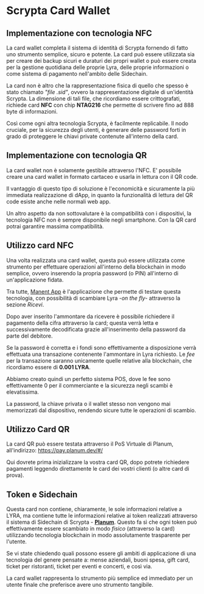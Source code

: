 # Scrypta Card Wallet

## Implementazione con tecnologia NFC

La card wallet completa il sistema di identità di Scrypta fornendo di fatto uno strumento semplice, sicuro e potente. La card può essere utilizzata sia per creare dei backup sicuri e duraturi dei propri wallet o può essere creata per la gestione quotidiana delle proprie Lyra, delle proprie informazioni o come sistema di pagamento nell'ambito delle Sidechain. 

La card non è altro che la rappresentazione fisica di quello che spesso è stato chiamato *"file .sid"*, ovvero la rappresentazione digitale di un'identità Scrypta. La dimensione di tali file, che ricordiamo essere crittografati, richiede card **NFC** con chip **NTAG216** che permette di scrivere fino ad 888 byte di informazioni.

Così come ogni altra tecnologia Scrypta, è facilmente replicabile. Il nodo cruciale, per la sicurezza degli utenti, è generare delle password forti in grado di proteggere le chiavi private contenute all'interno della card.

## Implementazione con tecnologia QR

La card wallet non è solamente gestibile attraverso l'NFC. E' possibile creare una card wallet in formato cartaceo e usarla in lettura con il QR code.

Il vantaggio di questo tipo di soluzione è l'economicità e sicuramente la più immediata realizzazione di dApp, in quanto la funzionalità di lettura del QR code esiste anche nelle normali web app.

Un altro aspetto da non sottovalutare è la compatibilità con i dispositivi, la tecnologia NFC non è sempre disponibile negli smartphone. Con la QR card potrai garantire massima compatibilità.

## Utilizzo card NFC

Una volta realizzata una card wallet, questa può essere utilizzata come strumento per effettuare operazioni all'interno della blockchain in modo semplice, ovvero inserendo la propria password (o PIN) all'interno di un'applicazione fidata. 

Tra tutte, [Manent App](../wallet/manent-app.md) è l'applicazione che permette di testare questa tecnologia, con possibilità di scambiare Lyra *-on the fly-* attraverso la sezione *Ricevi*.

Dopo aver inserito l'ammontare da ricevere è possibile richiedere il pagamento della cifra attraverso la card; questa verrà letta e successivamente decodificata grazie all'inserimento della password da parte del debitore.

Se la password è corretta e i fondi sono effettivamente a disposizione verrà effettuata una transazione contenente l'ammontare in Lyra richiesto. Le *fee* per la transazione saranno unicamente quelle relative alla blockchain, che ricordiamo essere di **0.001 LYRA**.

Abbiamo creato quindi un perfetto sistema POS, dove le fee sono effettivamente 0 per il commerciante e la sicurezza negli scambi è elevatissima. 

La password, la chiave privata o il wallet stesso non vengono mai memorizzati dal dispositivo, rendendo sicure tutte le operazioni di scambio.

## Utilizzo Card QR

La card QR può essere testata attraverso il PoS Virtuale di Planum, all'indirizzo: https://pay.planum.dev/#/

Qui dovrete prima inizializzare la vostra card QR, dopo potrete richiedere pagamenti leggendo direttamente le card dei vostri clienti (o altre card di prova).

## Token e Sidechain

Questa card non contiene, chiaramente, le sole informazioni relative a LYRA, ma contiene tutte le informazioni relative ai token realizzati attraverso il sistema di Sidechain di Scrypta - [**Planum**](../planum/inizio.md). Questo fa sì che ogni token può effettivamente essere scambiato in modo *fisico* (attraverso la card) utilizzando tecnologia blockchain in modo assolutamente trasparente per l'utente. 

Se vi state chiedendo quali possono essere gli ambiti di applicazione di una tecnologia del genere pensate a: mense aziendali, buoni spesa, gift card, ticket per ristoranti, ticket per eventi e concerti, e così via.

La card wallet rappresenta lo strumento più semplice ed immediato per un utente finale che preferisce avere uno strumento tangibile.